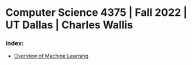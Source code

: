 # Computer Science 4375  |  Fall 2022  |  UT Dallas  |  Charles Wallis

### Index:

* [Overview of Machine Learning](https://github.com/charlestw127/CS-4375-Machine-Learning/blob/main/Overview%20of%20ML.pdf)
